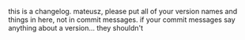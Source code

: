 this is a changelog. mateusz, please put all of your version names and things in here, not in commit messages. if your commit messages say anything about a version... they shouldn't
	

